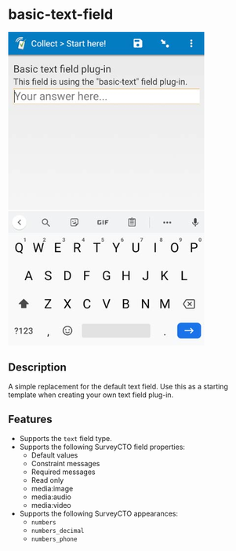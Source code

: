 # basic-text-field

![Default appearance for the 'basic text field' field plug-in](/preview.jpg)

## Description

A simple replacement for the default text field. Use this as a starting template when creating your own text field plug-in.

## Features

* Supports the `text` field type.
* Supports the following SurveyCTO field properties:
    * Default values
    * Constraint messages
    * Required messages
    * Read only
    * media:image
    * media:audio
    * media:video
* Supports the following SurveyCTO appearances:
    * `numbers`
    * `numbers_decimal`
    * `numbers_phone`